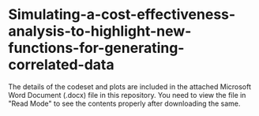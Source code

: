 # Simulating-a-cost-effectiveness-analysis-to-highlight-new-functions-for-generating-correlated-data

The details of the codeset and plots are included in the attached Microsoft Word Document (.docx) file in this repository. 
You need to view the file in "Read Mode" to see the contents properly after downloading the same.
